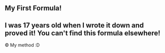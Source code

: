 ## My First Formula!
I was 17 years old when I wrote it down and proved it!
You can't find this formula elsewhere!
----------------------------------------------------------------------------------------------------------------------
© My method :D
